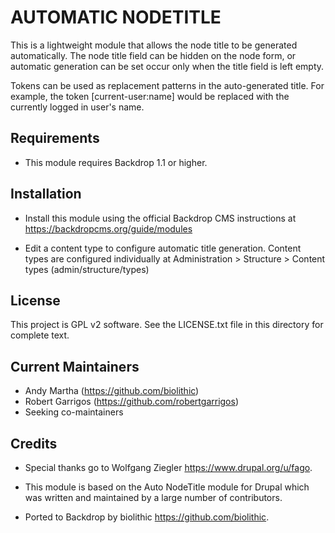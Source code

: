 AUTOMATIC NODETITLE
====================

This is a lightweight module that allows the node title to be generated
automatically. The node title field can be hidden on the node form, or automatic
generation can be set occur only when the title field is left empty.

Tokens can be used as replacement patterns in the auto-generated title. For
example, the token [current-user:name] would be replaced with the currently
logged in user's name.


Requirements
-------------

- This module requires Backdrop 1.1 or higher.


Installation
------------

- Install this module using the official Backdrop CMS instructions at
  https://backdropcms.org/guide/modules

- Edit a content type to configure automatic title generation. Content types are
  configured individually at Administration > Structure > Content
  types (admin/structure/types)


License
-------

This project is GPL v2 software. See the LICENSE.txt file in this directory for
complete text.


Current Maintainers
-------------------

- Andy Martha (https://github.com/biolithic)
- Robert Garrigos (https://github.com/robertgarrigos)
- Seeking co-maintainers


Credits
-------

* Special thanks go to Wolfgang Ziegler <https://www.drupal.org/u/fago>.

* This module is based on the Auto NodeTitle module for Drupal which was written
  and maintained by a large number of contributors.

* Ported to Backdrop by biolithic <https://github.com/biolithic>.
